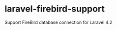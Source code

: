 laravel-firebird-support
========================

Support FireBird database connection for Laravel 4.2
